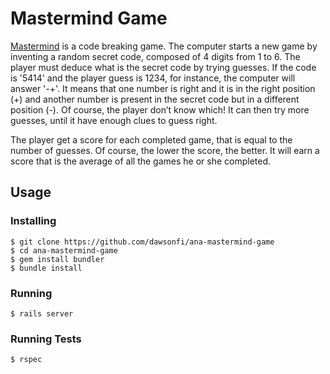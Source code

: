 # Mastermind Game

[Mastermind](https://en.wikipedia.org/wiki/Mastermind_(board_game)) is a code breaking game. The computer starts a new game by inventing a random secret code, composed of 4 digits from 1 to 6. The player must deduce what is the secret code by trying guesses. If the code is '5414' and the player guess is 1234, for instance, the computer will answer '-+'. It means that one number is right and it is in the right position (+) and another number is present in the secret code but in a different position (-). Of course, the player don’t know which! It can then try more guesses, until it have enough clues to guess right.

The player get a score for each completed game, that is equal to the number of guesses.
Of course, the lower the score, the better. It will earn a score that is the
average of all the games he or she completed.

## Usage

### Installing
```
$ git clone https://github.com/dawsonfi/ana-mastermind-game
$ cd ana-mastermind-game
$ gem install bundler
$ bundle install
```

### Running
```
$ rails server
```

### Running Tests
```
$ rspec
```
